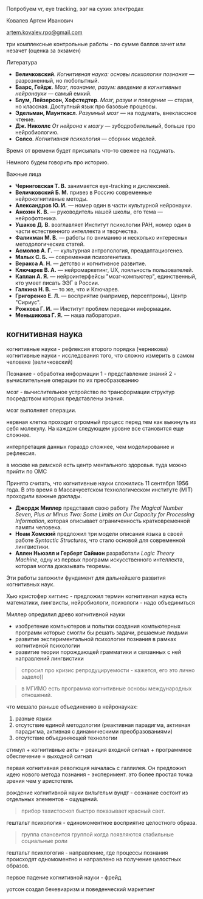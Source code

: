 Попробуем vr, eye tracking, ээг на сухих электродах

Ковалев Артем Иванович

artem.kovalev.rpo@gmail.com

три комплексные контрольные работы - по сумме баллов зачет или незачет (оценка за экзамен)

Литература
- **Величковский**. *Когнитивная наука: основы психологии познания* — разрозненный, но любопытный.
- **Баарс, Гейдж**. *Мозг, познание, разум: введение в когнитивные нейронауки* — самый емкий.
- **Блум, Лейзерсон, Хофстедтер**. *Мозг, разум и поведение* — старая, но классная. Доступный язык про базовые процессы.
- **Эдельман, Маунткасл**. *Разумный мозг* — на подумать, внеклассное чтение.
- **Дж. Николлс** *От нейрона к мозгу* — зубодробительный, больше про нейробиологию.
- **Солсо**. *Когнитивная психология* — сборник моделей.

Время от времени будет присылать что-то свежее на подумать.

Немного будем говорить про историю.

Важные лица

- **Черниговская Т. В.** занимается eye-tracking и дислексией.
- **Величковский Б. М.** привез в Россию современные нейрокогнитивные методы.
- **Александров Ю. И.** — номер один в части культурной нейронауки.
- **Анохин К. В.** — руководитель нашей школы, его тема — нейрофотоника.
- **Ушаков Д. В.** возглавляет Институт психологии РАН, номер один в части естественного интеллекта и творчества.
- **Фаликман М. В.** — работы по вниманию и несколько интересных методологических статей.
- **Асмолов А. Г.** — культурная антропология, преадаптациогенез.
- **Малых С. Б.** — современная психогенетика.
- **Веракса А. Н.** — детство и когнитивное развитие.
- **Ключарев В. А.** — нейромаркетинг, UX, лояльность пользователей.
- **Каплан А. Я.** — нейроинтерфейсы "мозг-компьютер", единственный, кто умеет писать ЭЭГ в России.
- **Галкина Н. В.** — то же, что и Ключарев.
- **Григоренко Е. Л.** — восприятие (например, персептроны), Центр "Сириус".
- **Рожкова Г. И.** — Институт проблем передачи информации.
- **Меньшикова Г. Я.** — наша лаборатория.

## когнитивная наука
когнитивные науки - рефлексия второго порядка (черникова)
когнитивные науки - исследования того, что сложно измерить в самом человеке (величковский)

Познание - обработка информации
1 - представление знаний
2 - вычислительные операции по их преобразованию

мозг - вычислительное устройство по трансформации структур посредством которых представлены знания.

мозг выполняет операции.

нервная клетка проходит огромный процесс перед тем как выкинуть из себя молекулу. На каждом следующем уровне все становится еще сложнее.

интерпретация данных гораздо сложнее, чем моделирование и рефлексия.

в москве на римской есть центр ментального здоровья. туда можно прийти по ОМС

Принято считать, что когнитивные науки сложились 11 сентября 1956 года. В это время в Массачусетском технологическом институте (MIT) проходили важные доклады.

- **Джордж Миллер** представил свою работу *The Magical Number Seven, Plus or Minus Two: Some Limits on Our Capacity for Processing Information*, которая описывает ограниченность кратковременной памяти человека.
- **Ноам Хомский** предложил три модели описания языка в своей работе *Syntactic Structures*, что стало основой для современной лингвистики.
- **Аллен Ньюэлл и Герберт Саймон** разработали *Logic Theory Machine*, одну из первых программ искусственного интеллекта, которая могла доказывать теоремы.

Эти работы заложили фундамент для дальнейшего развития когнитивных наук.

Хью кристофер хиггинс - предложил термин когнитивная наука
есть математики, лингвисты, нейробиологи, психологи - надо объединиться

Миллер опредилил древо когнитивной науки
- изобретение компьютеров и попытки создания компьютерных программ которые смогли бы решать задачи, решаемые людьми
- развитие экспериментальной психологии познания в рамках когнитивной психологии
- развитие теории порождающей грамматики и связанных с ней направлений лингвистики

> спросил про кризис репродуцируемости - кажется, его это лично задело))

> в МГИМО есть программа когнитивные основы международных отношений.

что мешало раньше объединению в нейронауках:

1) разные языки
2) отсутствие единой методологии (реактивная парадигма, активная парадигма, активная с динамическими преобразованиями)
3) отсутствие объединяющей технологии

стимул + когнитивные акты = реакция
входной сигнал + программное обеспечение = выходной сигнал

первая когнитивная революция
началась с галлилея. Он предложил идею нового метода познания - эксперимент. это более простая точка зрения чем у аристотеля. 

рождение когнитивной науки
вильгельм вундт - сознание состоит из отдельных элементов - ощущений.
> прибор тахистоскоп быстро показывает красный свет.

гештальт психология - единомоментное восприятие целостного образа.
> группа становится группой когда появляются стабильные социальные роли

гештальт психлогогия - направление, где процессы познания происходят одномоментно и направлено на получение целостных образов.

первое падение когнитивной науки - фрейд 

уотсон создал бехевиаризм и поведенческий маркетинг




